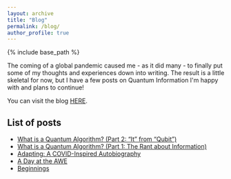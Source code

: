 ```yaml
---
layout: archive
title: "Blog"
permalink: /blog/
author_profile: true
---
```


{% include base_path %}

The coming of a global pandemic caused me - as it did many - to finally put some of my thoughts and experiences down into writing. The result is a little skeletal for now, but I have a few posts on Quantum Information I'm happy with and plans to continue! 

You can visit the blog [HERE](https://toomuchtimecankillyou.com/).

## List of posts

* [What is a Quantum Algorithm? (Part 2: “It” from “Qubit”)](https://toomuchtimecankillyou.com/2020/12/25/what-is-a-quantum-algorithm-part-2-it-from-qubit/)
* [What is a Quantum Algorithm? (Part 1: The Rant about Information)](oomuchtimecankillyou.com/2020/05/20/what-is-a-quantum-algorithm-part-1-the-rant-about-information/)
* [Adapting: A COVID-Inspired Autobiography](https://toomuchtimecankillyou.com/2020/03/24/adapting-a-covid-inspired-autobiography/)
* [A Day at the AWE](https://toomuchtimecankillyou.com/2020/03/15/a-day-at-the-awe/)
* [Beginnings](https://toomuchtimecankillyou.com/2020/03/14/beginnings/)


